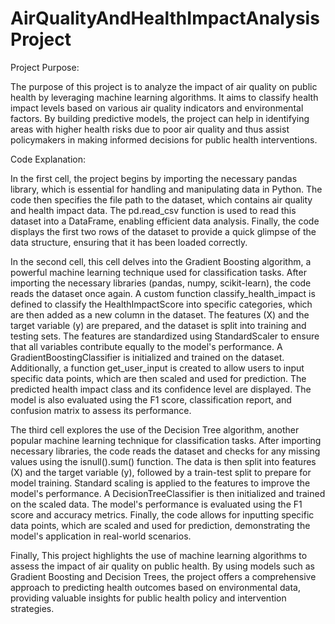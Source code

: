 # AirQualityAndHealthImpactAnalysisProject

Project Purpose:

The purpose of this project is to analyze the impact of air quality on public health by leveraging machine learning algorithms. It aims to classify health impact levels based on various air quality indicators and environmental factors. By building predictive models, the project can help in identifying areas with higher health risks due to poor air quality and thus assist policymakers in making informed decisions for public health interventions.

Code Explanation:

In the first cell, the project begins by importing the necessary pandas library, which is essential for handling and manipulating data in Python. The code then specifies the file path to the dataset, which contains air quality and health impact data. The pd.read_csv function is used to read this dataset into a DataFrame, enabling efficient data analysis. Finally, the code displays the first two rows of the dataset to provide a quick glimpse of the data structure, ensuring that it has been loaded correctly.

In the second cell, this cell delves into the Gradient Boosting algorithm, a powerful machine learning technique used for classification tasks. After importing the necessary libraries (pandas, numpy, scikit-learn), the code reads the dataset once again. A custom function classify_health_impact is defined to classify the HealthImpactScore into specific categories, which are then added as a new column in the dataset.
The features (X) and the target variable (y) are prepared, and the dataset is split into training and testing sets. The features are standardized using StandardScaler to ensure that all variables contribute equally to the model's performance.
A GradientBoostingClassifier is initialized and trained on the dataset. Additionally, a function get_user_input is created to allow users to input specific data points, which are then scaled and used for prediction. The predicted health impact class and its confidence level are displayed. The model is also evaluated using the F1 score, classification report, and confusion matrix to assess its performance.

The third cell explores the use of the Decision Tree algorithm, another popular machine learning technique for classification tasks. After importing necessary libraries, the code reads the dataset and checks for any missing values using the isnull().sum() function. The data is then split into features (X) and the target variable (y), followed by a train-test split to prepare for model training.
Standard scaling is applied to the features to improve the model's performance. A DecisionTreeClassifier is then initialized and trained on the scaled data. The model's performance is evaluated using the F1 score and accuracy metrics. Finally, the code allows for inputting specific data points, which are scaled and used for prediction, demonstrating the model's application in real-world scenarios.

Finally, This project highlights the use of machine learning algorithms to assess the impact of air quality on public health. By using models such as Gradient Boosting and Decision Trees, the project offers a comprehensive approach to predicting health outcomes based on environmental data, providing valuable insights for public health policy and intervention strategies.
